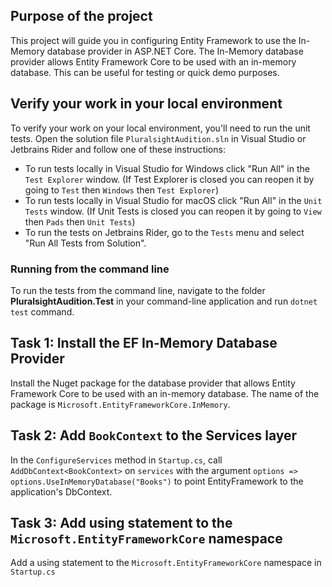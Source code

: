 ## Purpose of the project

This project will guide you in configuring Entity Framework to use the In-Memory database provider in ASP.NET Core. The In-Memory database provider allows Entity Framework Core to be used with an in-memory database. This can be useful for testing or quick demo purposes.

## Verify your work in your local environment

To verify your work on your local environment, you'll need to run the unit tests. Open the solution file `PluralsightAudition.sln` in Visual Studio or Jetbrains Rider and follow one of these instructions:

- To run tests locally in Visual Studio for Windows click "Run All" in the `Test Explorer` window. (If Test Explorer is closed you can reopen it by going to `Test` then `Windows` then `Test Explorer`)
- To run tests locally in Visual Studio for macOS click "Run All" in the `Unit Tests` window. (If Unit Tests is closed you can reopen it by going to `View` then `Pads` then `Unit Tests`)
- To run the tests on Jetbrains Rider, go to the `Tests` menu and select "Run All Tests from Solution".

### Running from the command line

To run the tests from the command line, navigate to the folder **PluralsightAudition.Test** in your command-line application and run `dotnet test` command.

## Task 1: Install the EF In-Memory Database Provider

Install the Nuget package for the database provider that allows Entity Framework Core to be used with an in-memory database. The name of the package is `Microsoft.EntityFrameworkCore.InMemory`.

## Task 2: Add `BookContext` to the Services layer

In the `ConfigureServices` method in `Startup.cs`, call `AddDbContext<BookContext>` on `services` with the argument `options => options.UseInMemoryDatabase("Books")` to point EntityFramework to the application's DbContext.

## Task 3: Add using statement to the `Microsoft.EntityFrameworkCore` namespace

Add a using statement to the `Microsoft.EntityFrameworkCore` namespace in `Startup.cs`
